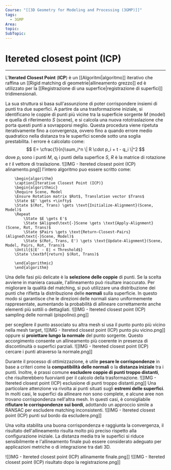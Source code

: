 ```yaml
---
Course: "[[3D Geometry for Modeling and Processing (3GMP)]]"
tags:
  - 3GMP
Area: 
topic: 
SubTopic: 
---
```


# Itereted closest point (ICP)
---
L'**Iterated Closest Point** (**ICP**) è un [[Algoritmi|algoritmo]] iterativo che raffina un [[Rigid matching di geometrie|allineamento grezzo]] ed è utilizzato per la [[Registrazione di una superfice|registrazione di superfici]] tridimensionali.

La sua struttura si basa sull'assunzione di poter corrispondere insiemi di punti tra due superfici. A partire da una trasformazione iniziale, si identificano le coppie di punti più vicine tra la superficie sorgente $M$ (model) e quella di riferimento $S$ (scene), e si calcola una nuova rototraslazione che porta questi punti a sovrapporsi meglio.
Questa procedura viene ripetuta iterativamente fino a convergenza, ovvero fino a quando errore medio quadratico nella distanza tra le superfici scende sotto una soglia prestabilita. 
l errore è calcolato come:
$$
E= \cfrac{1}{n}\sum_i^n \| R \cdot p_i + t - q_i \|^2
$$
dove $p_i$ sono i punti $M$, $q_i$ i punti della superfice $S$, $R$ è la matrice di rotazione e $t$ il vettore di traslazione.
![[IMG - Itereted closest point (ICP) alinamento.png]]
l'intero algoritmo puo essere scritto come:
```pseudo
	\begin{algorithm}
	\caption{Iterative Closest Point (ICP)}
	\begin{algorithmic}
	\Require Scene, Model
	\Ensure Rotation matrix $Rot$, Translation vector $Trans$
	\State $E' \gets +\infty$
	\State $(Rot, Trans) \gets \text{Initialize-Alignment}(Scene, Model)$
	\Repeat
	    \State $E \gets E'$
	    \State $Aligned\text{-}Scene \gets \text{Apply-Alignment}(Scene, Rot, Trans)$
	    \State $Pairs \gets \text{Return-Closest-Pairs}(Aligned\text{-}Scene, Model)$
	    \State $(Rot, Trans, E') \gets \text{Update-Alignment}(Scene, Model, Pairs, Rot, Trans)$
	\Until{$|E' - E| < Threshold$}
	\State \textbf{return} $(Rot, Trans)$

	\end{algorithmic}
	\end{algorithm}
```


Una delle fasi più delicate è la **selezione delle coppie** di punti. Se la scelta avviene in maniera casuale, l'allineamento può risultare inaccurato. Per migliorare la qualità del matching, si può utilizzare una distribuzione dei punti che rifletta la distribuzione delle **normali** sulla superficie. In questo modo si garantisce che le direzioni delle normali siano uniformemente rappresentate, aumentando la probabilità di allineare correttamente anche elementi più sottili o dettagliati.
![[IMG - Itereted closest point (ICP) sampling delle normali (pispolino).png]]


per scegliere il punto associato su altra mesh si usa il punto punto più vicino nella mesh target, 
![[IMG - Itereted closest point (ICP) punto piu vicino.png]]
oppure si **proiettare lungo la normale** del punto sorgente. Questo accorgimento consente un allineamento più coerente in presenza di discontinuità o superfici parziali.
![[IMG - Itereted closest point (ICP) cercare i punti atraverso la normale.png]]

Durante il processo di ottimizzazione, è utile **pesare le corrispondenze** in base a criteri come la **compatibilità delle normali** o la **distanza iniziale** tra i punti. Inoltre, è prassi comune **escludere coppie di punti troppo distanti**, che risulterebbero fuorvianti per il calcolo della trasformazione.
![[IMG - Itereted closest point (ICP) esclusione di punti troppo distanti.png]]
Una particolare attenzione va rivolta ai punti situati sugli **estremi delle superfici**. In molti casi, le superfici da allineare non sono complete, e alcune aree non trovano corrispondenza nell'altra mesh. In questi casi, è consigliabile **rifiutare le corrispondenze sui bordi**, adottando un approccio simile a RANSAC per escludere matching inconsistenti.
![[IMG - Itereted closest point (ICP) punti sul bordo da escludere.png]]

Una volta stabilita una buona corrispondenza e raggiunta la convergenza, il risultato dell'allineamento risulta molto più preciso rispetto alla configurazione iniziale. La distanza media tra le superfici si riduce sensibilmente e l'allineamento finale può essere considerato adeguato per applicazioni metriche o di integrazione tra dati 3D.

![[IMG - Itereted closest point (ICP) allinamente finale.png]]
![[IMG - Itereted closest point (ICP) risultato dopo la registrazione.png]]
